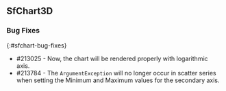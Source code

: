 ﻿## SfChart3D

### Bug Fixes
{:#sfchart-bug-fixes}

* \#213025 - Now, the chart will be rendered properly with logarithmic axis.
* \#213784 - The `ArgumentException` will no longer occur in scatter series when setting the Minimum and Maximum values for the secondary axis.